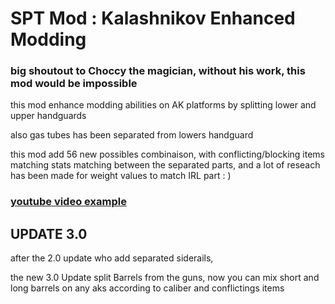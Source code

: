 # SPT Mod : Kalashnikov Enhanced Modding
### big shoutout to Choccy the magician, without his work, this mod would be impossible

this mod enhance modding abilities on AK platforms by splitting lower and upper handguards

also gas tubes has been separated from lowers handguard 

this mod add 56 new possibles combinaison, with conflicting/blocking items matching
stats matching between the separated parts, 
and a lot of reseach has been made for weight values to match IRL part : )

### [youtube video example](https://www.youtube.com/watch?v=BTXjqOu7JdI ) 



## UPDATE 3.0 

after the 2.0 update who add separated siderails, 

the new 3.0 Update split Barrels from the guns, now you can mix short and long barrels on any aks according to caliber and conflictings items

